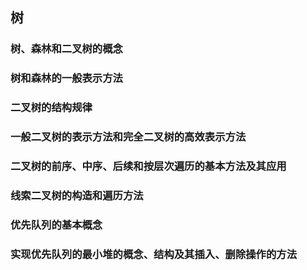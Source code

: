 ## 树

### 树、森林和二叉树的概念

### 树和森林的一般表示方法

### 二叉树的结构规律

### 一般二叉树的表示方法和完全二叉树的高效表示方法

### 二叉树的前序、中序、后续和按层次遍历的基本方法及其应用

### 线索二叉树的构造和遍历方法

### 优先队列的基本概念

### 实现优先队列的最小堆的概念、结构及其插入、删除操作的方法